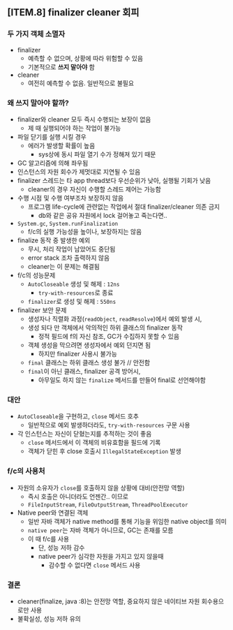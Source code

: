 ## [ITEM.8] finalizer cleaner 회피
### 두 가지 객체 소멸자
- finalizer
    - 예측할 수 없으며, 상황에 따라 위험할 수 있음
    - 기본적으로 **쓰지 말아야** 함
- cleaner
    - 여전히 예측할 수 없음. 일반적으로 불필요

### 왜 쓰지 말아야 할까?
- finalizer와 cleaner 모두 즉시 수행되는 보장이 없음
    - 제 때 실행되어야 하는 작업이 불가능
- 파일 닫기를 실행 시킬 경우
    - 에러가 발생할 확률이 높음
        - sys상에 동시 파일 열기 수가 정해져 있기 때문
- GC 알고리즘에 의해 좌우됨
- 인스턴스의 자원 회수가 제멋대로 지연될 수 있음
- finalizer 스레드는 타 app thread보다 우선순위가 낮아, 실행될 기회가 낮음
    - cleaner의 경우 자신이 수행할 스레드 제어는 가능함
- 수행 시점 및 수행 여부조차 보장하지 않음  
    - 프로그램 life-cycle에 관련없는 작업에서 절대 finalizer/cleaner 의존 금지
        - db와 같은 공유 자원에서 lock 걸어놓고 죽는다면..
- `System.gc`, `System.runFinalization`
    - f/c의 실행 가능성을 높이나, 보장하지는 않음
- finalize 동작 중 발생한 예외
    - 무시, 처리 작업이 남았어도 중단됨
    - error stack 조차 출력하지 않음
    - cleaner는 이 문제는 해결됨
- f/c의 성능문제
    - `AutoCloseable` 생성 및 해제 : `12ns`
        - `try-with-resources`로 종료
    - `finalizer`로 생성 및 해제 : `550ns`
- finalizer 보안 문제
    - 생성자나 직렬화 과정(`readObject`, `readResolve`)에서 예외 발생 시,
    - 생성 되다 만 객체에서 악의적인 하위 클래스의 finalizer 동작
        - 정적 필드에 f의 자신 참조, GC가 수집하지 못할 수 있음
    - 객체 생성을 막으려면 생성자에서 예외 던지면 됨
        - 하지만 finalizer 사용시 불가능
    - `final` 클래스는 하위 클래스 생성 불가 // 안전함
    - `final`이 아닌 클래스, finalizer 공격 방어시,
        - 아무일도 하지 않는 `finalize` 메서드를 만들어 final로 선언해야함

### 대안
- `AutoCloseable`을 구현하고, `close` 메서드 호추
    - 일반적으로 예외 발생하더라도, `try-with-resources` 구문 사용
- 각 인스턴스는 자신이 닫혔는지를 추적하는 것이 좋음
    - `close` 메서드에서 이 객체의 비유효함을 필드에 기록
    - 객체가 닫힌 후 close 호출시 `IllegalStateException` 발생

### f/c의 사용처
- 자원의 소유자가 `close`를 호출하지 않을 상황에 대비(안전망 역할)
    - 즉시 호출은 아니더라도 언젠간.. 이므로
    - `FileInputStream`, `FileOutputStream`, `ThreadPoolExecutor`
- Native peer와 연결된 객체
    - 일반 자바 객체가 native method를 통해 기능을 위임한 native object를 의미
    - `native peer`는 자바 객체가 아니므로, GC는 존재를 모름
    - 이 때 f/c를 사용
        - 단, 성능 저하 감수
        - native peer가 심각한 자원을 가지고 있지 않을때
            - 감수할 수 없다면 `close` 메서드 사용

### 결론
- cleaner(finalize, java :8)는 안전망 역할, 중요하지 않은 네이티브 자원 회수용으로만 사용
- 불확실성, 성능 저하 유의